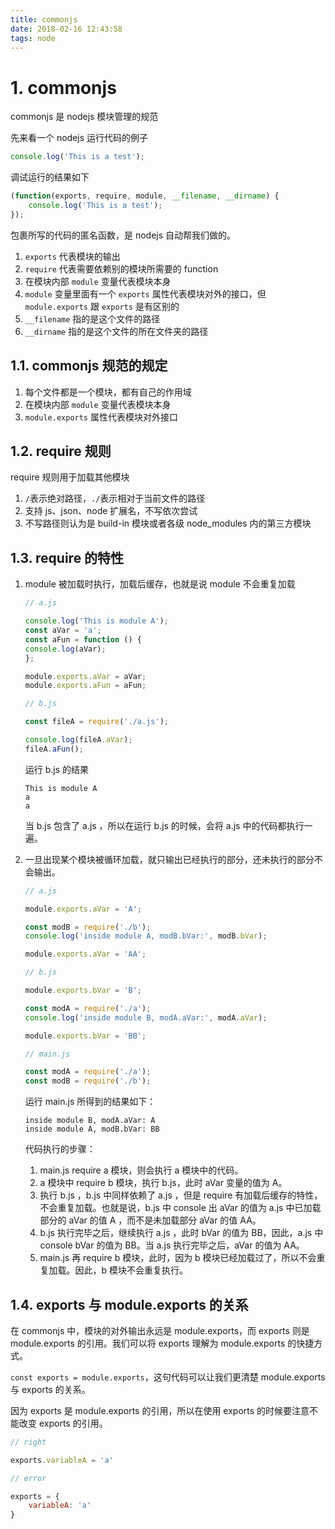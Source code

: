 ```yaml
---
title: commonjs
date: 2018-02-16 12:43:58
tags: node
---
```


# 1. commonjs

commonjs 是 nodejs 模块管理的规范

先来看一个 nodejs 运行代码的例子

```js
console.log('This is a test');
```

调试运行的结果如下
```js
(function(exports, require, module, __filename, __dirname) {
    console.log('This is a test');
});
```

包裹所写的代码的匿名函数，是 nodejs 自动帮我们做的。

1. `exports` 代表模块的输出
1. `require` 代表需要依赖别的模块所需要的 function
1. 在模块内部 `module` 变量代表模块本身
1. `module` 变量里面有一个 `exports` 属性代表模块对外的接口，但 `module.exports` 跟 `exports` 是有区别的
1. `__filename` 指的是这个文件的路径
1. `__dirname` 指的是这个文件的所在文件夹的路径


## 1.1. commonjs 规范的规定

1. 每个文件都是一个模块，都有自己的作用域
1. 在模块内部 `module` 变量代表模块本身
1. `module.exports` 属性代表模块对外接口

## 1.2. require 规则

require 规则用于加载其他模块

1. `/`表示绝对路径，`./`表示相对于当前文件的路径
1. 支持 js、json、node 扩展名，不写依次尝试
1. 不写路径则认为是 build-in 模块或者各级 node_modules 内的第三方模块

## 1.3. require 的特性

1. module 被加载时执行，加载后缓存，也就是说 module 不会重复加载

    ```js
    // a.js

    console.log('This is module A');
    const aVar = 'a';
    const aFun = function () {
    console.log(aVar);
    };

    module.exports.aVar = aVar;
    module.exports.aFun = aFun;
    ```

    ```js
    // b.js

    const fileA = require('./a.js');

    console.log(fileA.aVar);
    fileA.aFun();
    ```

    运行 b.js 的结果

    ```
    This is module A
    a
    a
    ```

    当 b.js 包含了 a.js ，所以在运行 b.js 的时候，会将 a.js 中的代码都执行一遍。

1. 一旦出现某个模块被循环加载，就只输出已经执行的部分，还未执行的部分不会输出。
    ```js
    // a.js

    module.exports.aVar = 'A';

    const modB = require('./b');
    console.log('inside module A, modB.bVar:', modB.bVar);

    module.exports.aVar = 'AA';
    ```

    ```js
    // b.js    

    module.exports.bVar = 'B';

    const modA = require('./a');
    console.log('inside module B, modA.aVar:', modA.aVar);

    module.exports.bVar = 'BB';
    ```

    ```js
    // main.js

    const modA = require('./a');
    const modB = require('./b');
    ```

    运行 main.js 所得到的结果如下：

    ```
    inside module B, modA.aVar: A
    inside module A, modB.bVar: BB
    ```

    代码执行的步骤：
    1. main.js require a 模块，则会执行 a 模块中的代码。
    1. a 模块中 require b 模块，执行 b.js，此时 aVar 变量的值为 A。
    1. 执行 b.js ，b.js 中同样依赖了 a.js ，但是 require 有加载后缓存的特性，不会重复加载。也就是说，b.js 中 console 出 aVar 的值为 a.js 中已加载部分的 aVar 的值 A ，而不是未加载部分 aVar 的值 AA。
    1. b.js 执行完毕之后，继续执行 a.js ，此时 bVar 的值为 BB，因此，a.js 中 console bVar 的值为 BB。当 a.js 执行完毕之后，aVar 的值为 AA。
    1. main.js 再 require b 模块，此时，因为 b 模块已经加载过了，所以不会重复加载。因此，b 模块不会重复执行。

## 1.4. exports 与 module.exports 的关系

在 commonjs 中，模块的对外输出永远是 module.exports，而 exports 则是 module.exports 的引用。我们可以将 exports 理解为 module.exports 的快捷方式。

`const exports = module.exports`，这句代码可以让我们更清楚 module.exports 与 exports 的关系。

因为 exports 是 module.exports 的引用，所以在使用 exports 的时候要注意不能改变 exports 的引用。

```js
// right

exports.variableA = 'a'

// error 

exports = {
    variableA: 'a'
}

```
